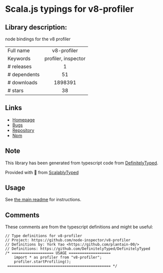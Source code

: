 
# Scala.js typings for v8-profiler


## Library description:
node bindings for the v8 profiler

|                    |                 |
| ------------------ | :-------------: |
| Full name          | v8-profiler |
| Keywords           | profiler, inspector |
| # releases         | 1 |
| # dependents       | 51 |
| # downloads        | 1898391 |
| # stars            | 38 |

## Links
- [Homepage](http://github.com/node-inspector/v8-profiler)
- [Bugs](https://github.com/node-inspector/v8-profiler/issues)
- [Repository](https://github.com/node-inspector/v8-profiler)
- [Npm](https://www.npmjs.com/package/v8-profiler)
    


## Note
This library has been generated from typescript code from [DefinitelyTyped](https://definitelytyped.org).

Provided with :purple_heart: from [ScalablyTyped](https://github.com/oyvindberg/ScalablyTyped)

## Usage
See [the main readme](../../readme.md) for instructions.

## Comments

These comments are from the typescript definitions and might be useful:
```
// Type definitions for v8-profiler
// Project: https://github.com/node-inspector/v8-profiler
// Definitions by: York Yao <https://github.com/plantain-00/>
// Definitions: https://github.com/DefinitelyTyped/DefinitelyTyped
/* =================== USAGE ===================
    import * as profiler from "v8-profiler";
    profiler.startProfiling();
 =============================================== */


```

